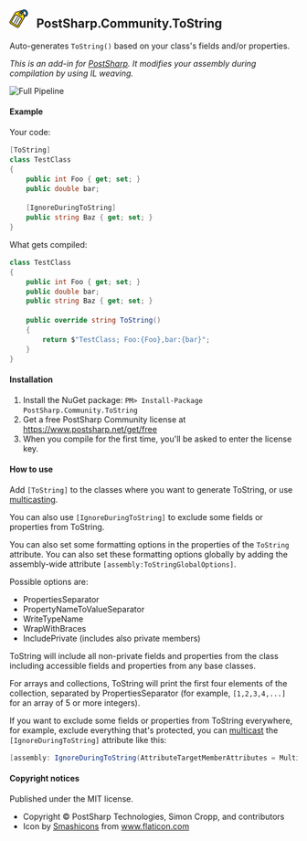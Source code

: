 ## <img src="icon.png" width="32"> &nbsp; PostSharp.Community.ToString 
Auto-generates `ToString()` based on your class's fields and/or properties.  

*This is an add-in for [PostSharp](https://postsharp.net). It modifies your assembly during compilation by using IL weaving.*

![Full Pipeline](https://github.com/postsharp/PostSharp.Community.ToString/workflows/Full%20Pipeline/badge.svg)
#### Example
Your code:
```csharp
[ToString]
class TestClass
{
    public int Foo { get; set; }
    public double bar;
    
    [IgnoreDuringToString]
    public string Baz { get; set; }
}
```
What gets compiled:
```csharp
class TestClass
{
    public int Foo { get; set; }
    public double bar;    
    public string Baz { get; set; }
    
    public override string ToString()
    {
        return $"TestClass; Foo:{Foo},bar:{bar}";
    }
}
```

#### Installation
1. Install the NuGet package: `PM> Install-Package PostSharp.Community.ToString`
2. Get a free PostSharp Community license at https://www.postsharp.net/get/free
3. When you compile for the first time, you'll be asked to enter the license key.

#### How to use
Add `[ToString]` to the classes where you want to generate ToString, or use [multicasting](https://github.com/postsharp/Home/blob/master/multicasting.md).

You can also use `[IgnoreDuringToString]` to exclude some fields or properties from ToString.

You can also set some formatting options in the properties of the `ToString` attribute. You can also set these formatting options
globally by adding the assembly-wide attribute `[assembly:ToStringGlobalOptions]`.

Possible options are:
* PropertiesSeparator
* PropertyNameToValueSeparator
* WriteTypeName  
* WrapWithBraces
* IncludePrivate (includes also private members)

ToString will include all non-private fields and properties from the class including accessible fields and properties from any base classes. 

For arrays and collections, ToString will print the first four elements of the collection, separated by PropertiesSeparator (for example, `[1,2,3,4,...]` for an array of 5 or more integers).

If you want to exclude some fields or properties from ToString everywhere, for example, exclude everything that's protected, you can [multicast](https://github.com/postsharp/Home/blob/master/multicasting.md) the `[IgnoreDuringToString]` attribute like this:

```csharp
[assembly: IgnoreDuringToString(AttributeTargetMemberAttributes = MulticastAttributes.Protected)
```

#### Copyright notices
Published under the MIT license.

* Copyright © PostSharp Technologies, Simon Cropp, and contributors 
* Icon by <a href="https://www.flaticon.com/authors/smashicons" title="Smashicons">Smashicons</a> from <a href="https://www.flaticon.com/" title="Flaticon"> www.flaticon.com</a>

